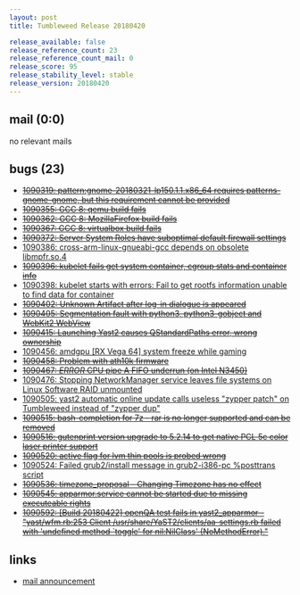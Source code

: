 ```yaml
---
layout: post
title: Tumbleweed Release 20180420

release_available: false
release_reference_count: 23
release_reference_count_mail: 0
release_score: 95
release_stability_level: stable
release_version: 20180420
---
```


## mail (0:0)

no relevant mails

## bugs (23)

<!--more-->

- ~~[1090319: pattern:gnome-20180321-lp150.1.1.x86_64 requires patterns-gnome-gnome, but this requirement cannot be provided](https://bugzilla.opensuse.org/show_bug.cgi?id=1090319)~~
- ~~[1090355: GCC 8: qemu build fails](https://bugzilla.opensuse.org/show_bug.cgi?id=1090355)~~
- ~~[1090362: GCC 8: MozillaFirefox build fails](https://bugzilla.opensuse.org/show_bug.cgi?id=1090362)~~
- ~~[1090367: GCC 8: virtualbox build fails](https://bugzilla.opensuse.org/show_bug.cgi?id=1090367)~~
- ~~[1090372: Server System Roles have suboptimal default firewall settings](https://bugzilla.opensuse.org/show_bug.cgi?id=1090372)~~
- [1090386: cross-arm-linux-gnueabi-gcc depends on obsolete libmpfr.so.4](https://bugzilla.opensuse.org/show_bug.cgi?id=1090386)
- ~~[1090396: kubelet fails get system container, cgroup stats and container info](https://bugzilla.opensuse.org/show_bug.cgi?id=1090396)~~
- [1090398: kubelet starts with errors:  Fail to get rootfs information unable to find data for container](https://bugzilla.opensuse.org/show_bug.cgi?id=1090398)
- ~~[1090402: Unknown Artifact after log-in dialogue is appeared](https://bugzilla.opensuse.org/show_bug.cgi?id=1090402)~~
- ~~[1090405: Segmentation fault with python3, python3-gobject and WebKit2 WebView](https://bugzilla.opensuse.org/show_bug.cgi?id=1090405)~~
- ~~[1090415: Launching Yast2 causes QStandardPaths error, wrong ownership](https://bugzilla.opensuse.org/show_bug.cgi?id=1090415)~~
- [1090456: amdgpu \[RX Vega 64\] system freeze while gaming](https://bugzilla.opensuse.org/show_bug.cgi?id=1090456)
- ~~[1090458: Problem with ath10k firmware](https://bugzilla.opensuse.org/show_bug.cgi?id=1090458)~~
- ~~[1090467: *ERROR* CPU pipe A FIFO underrun (on Intel N3450)](https://bugzilla.opensuse.org/show_bug.cgi?id=1090467)~~
- [1090476: Stopping NetworkManager service leaves file systems on Linux Software RAID unmounted](https://bugzilla.opensuse.org/show_bug.cgi?id=1090476)
- [1090505: yast2 automatic online update calls useless "zypper patch" on Tumbleweed instead of "zypper dup"](https://bugzilla.opensuse.org/show_bug.cgi?id=1090505)
- ~~[1090515: bash-completion for 7z - rar is no longer supported and can be removed](https://bugzilla.opensuse.org/show_bug.cgi?id=1090515)~~
- ~~[1090516: gutenprint version upgrade to 5.2.14 to get native PCL 5c color laser printer support](https://bugzilla.opensuse.org/show_bug.cgi?id=1090516)~~
- ~~[1090520: active flag for lvm thin pools is probed wrong](https://bugzilla.opensuse.org/show_bug.cgi?id=1090520)~~
- [1090524: Failed grub2/install message in grub2-i386-pc %posttrans script](https://bugzilla.opensuse.org/show_bug.cgi?id=1090524)
- ~~[1090536: timezone_proposal - Changing Timezone has no effect](https://bugzilla.opensuse.org/show_bug.cgi?id=1090536)~~
- ~~[1090545: apparmor.service cannot be started due to missing executeable rights](https://bugzilla.opensuse.org/show_bug.cgi?id=1090545)~~
- ~~[1090592: \[Build 20180422\] openQA test fails in yast2_apparmor - "yast/wfm.rb:253 Client /usr/share/YaST2/clients/aa-settings.rb failed with 'undefined method `toggle' for nil:NilClass' (NoMethodError)."](https://bugzilla.opensuse.org/show_bug.cgi?id=1090592)~~



## links

- [mail announcement](https://lists.opensuse.org/opensuse-factory/2018-04/msg00771.html)
